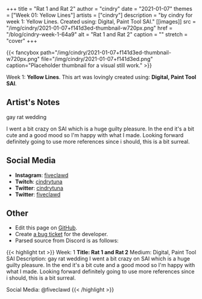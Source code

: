 +++
title =       "Rat 1 and Rat 2"
author =      "cindry"
date =        "2021-01-07"
themes =      ["Week 01: Yellow Lines"]
artists =     ["cindry"]
description = "by cindry for week 1: Yellow Lines. Created using: Digital, Paint Tool SAI."
[[images]]
      src = "/img/cindry/2021-01-07+f141d3ed-thumbnail-w720px.png"
      href = "/blog/cindry-week-1-64a9"
      alt = "Rat 1 and Rat 2"
      caption = ""
      stretch = "cover"
+++

{{< fancybox path="/img/cindry/2021-01-07+f141d3ed-thumbnail-w720px.png" file="/img/cindry/2021-01-07+f141d3ed.png" caption="Placeholder thumbnail for a visual still work." >}}


Week 1: **Yellow Lines**. This art was lovingly created using: **Digital, Paint Tool SAI**.

## Artist's Notes

gay rat wedding

I went a bit crazy on SAI which is a huge guilty pleasure. In the end it's a bit cute and a good mood so I'm happy with what I made. Looking forward definitely going to use more references since i should, this is a bit surreal.

## Social Media

- **Instagram**: <a href='https://instagram.com/fiveclawd' target='_blank'>fiveclawd</a>
- **Twitch**: <a href='https://twitch.tv/cindrytuna' target='_blank'>cindrytuna</a>
- **Twitter**: <a href='https://twitter.com/cindrytuna' target='_blank'>cindrytuna</a>
- **Twitter**: <a href='https://twitter.com/fiveclawd' target='_blank'>fiveclawd</a>

## Other

- Edit this page on [GitHub](https://github.com/teaminkling/web-refresh/edit/main/content/blog/cindry-week-1-64a9.md).
- Create [a bug ticket](https://github.com/teaminkling/web-refresh/issues/new?assignees=&labels=bug&template=problem-report.md&title=) for the developer.
- Parsed source from Discord is as follows:

{{< highlight txt >}}
Week: 1
**Title:  Rat 1 and Rat 2**
Medium: Digital, Paint Tool SAI
Description: gay rat wedding
I went a bit crazy on SAI which is a huge guilty pleasure. In the end it's a bit cute and a good mood so I'm happy with what I made. Looking forward definitely going to use more references since i should, this is a bit surreal.

Social Media: @fiveclawd
{{< /highlight >}}